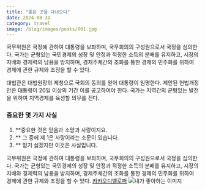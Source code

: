 ```yaml
---
title: "좋은 곳을 다녀오다"
date: 2024-08-31
category: travel
image: /blog/images/posts/001.jpg
---
```


국무위원은 국정에 관하여 대통령을 보좌하며, 국무회의의 구성원으로서 국정을 심의한다. 국가는 균형있는 국민경제의 성장 및 안정과 적정한 소득의 분배를 유지하고, 시장의 지배와 경제력의 남용을 방지하며, 경제주체간의 조화를 통한 경제의 민주화를 위하여 경제에 관한 규제와 조정을 할 수 있다.

대법관은 대법원장의 제청으로 국회의 동의를 얻어 대통령이 임명한다. 제안된 헌법개정안은 대통령이 20일 이상의 기간 이를 공고하여야 한다. 국가는 지역간의 균형있는 발전을 위하여 지역경제를 육성할 의무를 진다.

### 중요한 몇 가지 사실

1. \*\*중요한 것은 믿음과 소망과 사랑이지요.
2. \*\* 그 중에 제 1은 사랑이라는 소문이 있습니다.
3. \*\* 믿기 싫겠지만 이것은 사실입니다.

국무위원은 국정에 관하여 대통령을 보좌하며, 국무회의의 구성원으로서 국정을 심의한다. 국가는 균형있는 국민경제의 성장 및 안정과 적정한 소득의 분배를 유지하고, 시장의 지배와 경제력의 남용을 방지하며, 경제주체간의 조화를 통한 경제의 민주화를 위하여 경제에 관한 규제와 조정을 할 수 있다.
[카카오디벨로퍼](https://developer.kakao.com)
![내가 좋아하는 이미지](/blog/images/posts/004.jpg)
